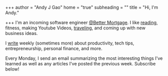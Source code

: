 +++
author = "Andy J Gao"
home = "true"
subheading = ""
title = "Hi, I'm Andy."

+++
I'm an incoming software engineer [@Better Mortgage](better.com). I like [reading](https://andyjgao.com/notes), fitness, making Youtube Videos, [traveling](https://itsamyandandy.xyz/), and coming up with new business ideas.

I [write](https://www.andyjgao.com/blog/) weekly (sometimes more) about productivity, tech tips, entrepreneurship, personal finance, and more.

Every Monday, I send an email summarizing the most interesting things I've learned as well as any articles I've posted the previous week. Subscribe below!